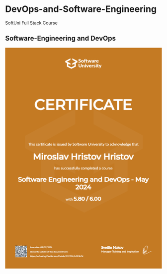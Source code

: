 # DevOps-and-Software-Engineering
SoftUni Full Stack Course

## Software-Engineering and DevOps

![Certificate](screenshots/certificate.png) 